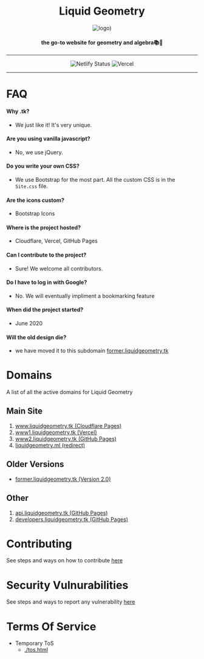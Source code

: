 <h1 align='center'>Liquid Geometry</h1>
<div align='center'>

![logo)](https://user-images.githubusercontent.com/68110106/115993058-974fae80-a5d9-11eb-98d8-a3cdff241ce5.png)

<h4 align='center'>the go-to website for geometry and algebra📚🍎</h1>

____

![Netlify Status](https://api.netlify.com/api/v1/badges/b43907f2-5e50-4457-85ce-42c395322564/deploy-status)
![Vercel](https://therealsujitk-vercel-badge.vercel.app/?app=liquidgeometry)

____

</div>

# FAQ

#### Why .tk?
- We just like it! It's very unique.

#### Are you using vanilla javascript?
- No, we use jQuery.

#### Do you write your own CSS?
- We use Bootstrap for the most part. All the custom CSS is in the `Site.css` file.

#### Are the icons custom?
- Bootstrap Icons

#### Where is the project hosted?
- Cloudflare, Vercel, GitHub Pages

#### Can I contribute to the project?
- Sure! We welcome all contributors.

#### Do I have to log in with Google?
- No. We will eventually impliment a bookmarking feature

#### When did the project started?
- June 2020

#### Will the old design die?
- we have moved it to this subdomain [former.liquidgeometry.tk](https://former.liquidgeometry.tk)

# Domains

A list of all the active domains for Liquid Geometry

## Main Site

1. [www.liquidgeometry.tk (Cloudflare Pages)](https://www.liquidgeometry.tk)
2. [www1.liquidgeometry.tk (Vercel)](https://www1.liquidgeometry.tk)
3. [www2.liquidgeometry.tk (GitHub Pages)](https://www2.liquidgeometry.tk)
4. [liquidgeometry.ml (redirect)](http://liquidgeometry.ml)

## Older Versions

- [former.liquidgeometry.tk (Version 2.0)](https://former.liquidgeometry.tk)

## Other

1. [api.liquidgeometry.tk (GitHub Pages)](https://api.liquidgeometry.tk)
2. [developers.liquidgeometry.tk (GitHub Pages)](https://developers.liquidgeometry.tk)

# Contributing

See steps and ways on how to contribute [here](https://github.com/liquid-geometry/liquidgeometry/blob/main/CONTRIBUTING.md "CONTRIBUTING.md file")

# Security Vulnurabilities

See steps and ways to report any vulnerability [here](https://github.com/liquid-geometry/liquidgeometry/blob/main/SECURITY.md "SECURITY.md file")

# Terms Of Service

- Temporary ToS
    - [./tos.html](https://www.liquidgeometry.tk/tos)

